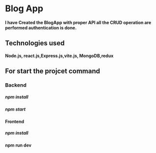 # Blog App
#### I have Created the BlogApp with proper API all the CRUD operation are performed authentication is done.

## Technologies used
#### Node.js, react.js,Express.js,vite.js, MongoDB,redux

## For start the projcet command 
### Backend 
 ##### npm install
 ##### npm start

#### Frontend
 ##### npm install
 #### npm run dev
